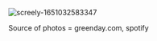![screely-1651032583347](https://user-images.githubusercontent.com/63460549/165438918-2de07756-9d84-47ea-a350-2d3f625d941b.png)

Source of photos = greenday.com, spotify